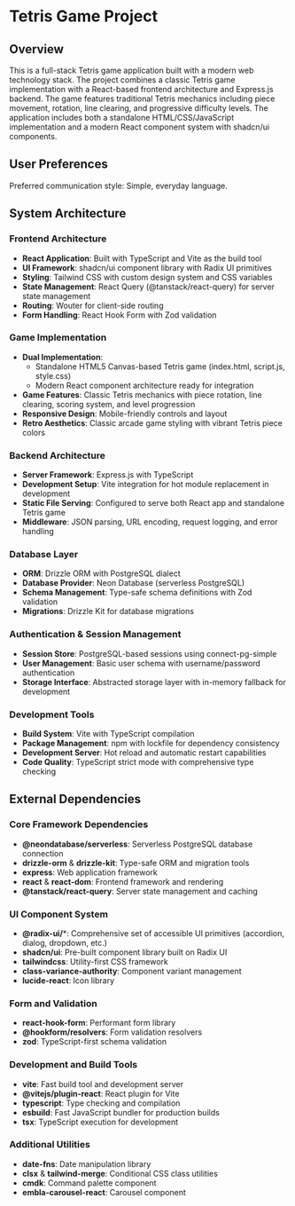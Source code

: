 # Tetris Game Project

## Overview

This is a full-stack Tetris game application built with a modern web technology stack. The project combines a classic Tetris game implementation with a React-based frontend architecture and Express.js backend. The game features traditional Tetris mechanics including piece movement, rotation, line clearing, and progressive difficulty levels. The application includes both a standalone HTML/CSS/JavaScript implementation and a modern React component system with shadcn/ui components.

## User Preferences

Preferred communication style: Simple, everyday language.

## System Architecture

### Frontend Architecture
- **React Application**: Built with TypeScript and Vite as the build tool
- **UI Framework**: shadcn/ui component library with Radix UI primitives
- **Styling**: Tailwind CSS with custom design system and CSS variables
- **State Management**: React Query (@tanstack/react-query) for server state management
- **Routing**: Wouter for client-side routing
- **Form Handling**: React Hook Form with Zod validation

### Game Implementation
- **Dual Implementation**: 
  - Standalone HTML5 Canvas-based Tetris game (index.html, script.js, style.css)
  - Modern React component architecture ready for integration
- **Game Features**: Classic Tetris mechanics with piece rotation, line clearing, scoring system, and level progression
- **Responsive Design**: Mobile-friendly controls and layout
- **Retro Aesthetics**: Classic arcade game styling with vibrant Tetris piece colors

### Backend Architecture
- **Server Framework**: Express.js with TypeScript
- **Development Setup**: Vite integration for hot module replacement in development
- **Static File Serving**: Configured to serve both React app and standalone Tetris game
- **Middleware**: JSON parsing, URL encoding, request logging, and error handling

### Database Layer
- **ORM**: Drizzle ORM with PostgreSQL dialect
- **Database Provider**: Neon Database (serverless PostgreSQL)
- **Schema Management**: Type-safe schema definitions with Zod validation
- **Migrations**: Drizzle Kit for database migrations

### Authentication & Session Management
- **Session Store**: PostgreSQL-based sessions using connect-pg-simple
- **User Management**: Basic user schema with username/password authentication
- **Storage Interface**: Abstracted storage layer with in-memory fallback for development

### Development Tools
- **Build System**: Vite with TypeScript compilation
- **Package Management**: npm with lockfile for dependency consistency
- **Development Server**: Hot reload and automatic restart capabilities
- **Code Quality**: TypeScript strict mode with comprehensive type checking

## External Dependencies

### Core Framework Dependencies
- **@neondatabase/serverless**: Serverless PostgreSQL database connection
- **drizzle-orm** & **drizzle-kit**: Type-safe ORM and migration tools
- **express**: Web application framework
- **react** & **react-dom**: Frontend framework and rendering
- **@tanstack/react-query**: Server state management and caching

### UI Component System
- **@radix-ui/***: Comprehensive set of accessible UI primitives (accordion, dialog, dropdown, etc.)
- **shadcn/ui**: Pre-built component library built on Radix UI
- **tailwindcss**: Utility-first CSS framework
- **class-variance-authority**: Component variant management
- **lucide-react**: Icon library

### Form and Validation
- **react-hook-form**: Performant form library
- **@hookform/resolvers**: Form validation resolvers
- **zod**: TypeScript-first schema validation

### Development and Build Tools
- **vite**: Fast build tool and development server
- **@vitejs/plugin-react**: React plugin for Vite
- **typescript**: Type checking and compilation
- **esbuild**: Fast JavaScript bundler for production builds
- **tsx**: TypeScript execution for development

### Additional Utilities
- **date-fns**: Date manipulation library
- **clsx** & **tailwind-merge**: Conditional CSS class utilities
- **cmdk**: Command palette component
- **embla-carousel-react**: Carousel component
